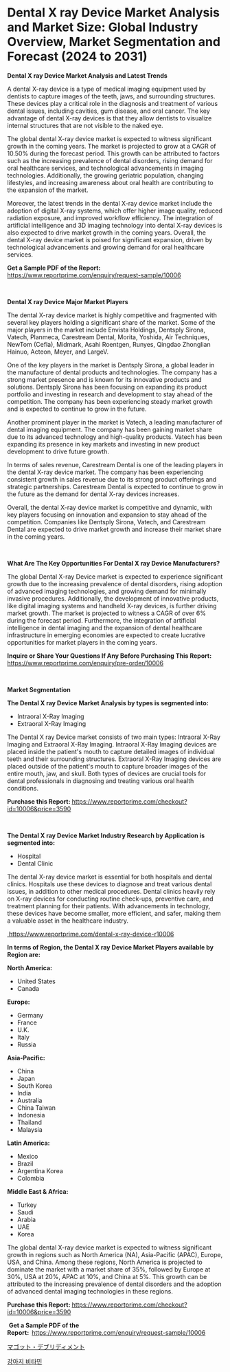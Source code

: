 <p><h1>Dental X ray Device Market Analysis and Market Size: Global Industry Overview, Market Segmentation and Forecast (2024 to 2031)</h1></p><p><strong>Dental X ray Device Market Analysis and Latest Trends</strong></p>
<p><p>A dental X-ray device is a type of medical imaging equipment used by dentists to capture images of the teeth, jaws, and surrounding structures. These devices play a critical role in the diagnosis and treatment of various dental issues, including cavities, gum disease, and oral cancer. The key advantage of dental X-ray devices is that they allow dentists to visualize internal structures that are not visible to the naked eye.</p><p>The global dental X-ray device market is expected to witness significant growth in the coming years. The market is projected to grow at a CAGR of 10.50% during the forecast period. This growth can be attributed to factors such as the increasing prevalence of dental disorders, rising demand for oral healthcare services, and technological advancements in imaging technologies. Additionally, the growing geriatric population, changing lifestyles, and increasing awareness about oral health are contributing to the expansion of the market.</p><p>Moreover, the latest trends in the dental X-ray device market include the adoption of digital X-ray systems, which offer higher image quality, reduced radiation exposure, and improved workflow efficiency. The integration of artificial intelligence and 3D imaging technology into dental X-ray devices is also expected to drive market growth in the coming years. Overall, the dental X-ray device market is poised for significant expansion, driven by technological advancements and growing demand for oral healthcare services.</p></p>
<p><strong>Get a Sample PDF of the Report:&nbsp;</strong> <a href="https://www.reportprime.com/enquiry/request-sample/10006">https://www.reportprime.com/enquiry/request-sample/10006</a></p>
<p>&nbsp;</p>
<p><strong>Dental X ray Device Major Market Players</strong></p>
<p><p>The dental X-ray device market is highly competitive and fragmented with several key players holding a significant share of the market. Some of the major players in the market include Envista Holdings, Dentsply Sirona, Vatech, Planmeca, Carestream Dental, Morita, Yoshida, Air Techniques, NewTom (Cefla), Midmark, Asahi Roentgen, Runyes, Qingdao Zhonglian Hainuo, Acteon, Meyer, and LargeV.</p><p>One of the key players in the market is Dentsply Sirona, a global leader in the manufacture of dental products and technologies. The company has a strong market presence and is known for its innovative products and solutions. Dentsply Sirona has been focusing on expanding its product portfolio and investing in research and development to stay ahead of the competition. The company has been experiencing steady market growth and is expected to continue to grow in the future.</p><p>Another prominent player in the market is Vatech, a leading manufacturer of dental imaging equipment. The company has been gaining market share due to its advanced technology and high-quality products. Vatech has been expanding its presence in key markets and investing in new product development to drive future growth.</p><p>In terms of sales revenue, Carestream Dental is one of the leading players in the dental X-ray device market. The company has been experiencing consistent growth in sales revenue due to its strong product offerings and strategic partnerships. Carestream Dental is expected to continue to grow in the future as the demand for dental X-ray devices increases.</p><p>Overall, the dental X-ray device market is competitive and dynamic, with key players focusing on innovation and expansion to stay ahead of the competition. Companies like Dentsply Sirona, Vatech, and Carestream Dental are expected to drive market growth and increase their market share in the coming years.</p></p>
<p>&nbsp;</p>
<p><strong>What Are The Key Opportunities For Dental X ray Device Manufacturers?</strong></p>
<p><p>The global Dental X-ray Device market is expected to experience significant growth due to the increasing prevalence of dental disorders, rising adoption of advanced imaging technologies, and growing demand for minimally invasive procedures. Additionally, the development of innovative products, like digital imaging systems and handheld X-ray devices, is further driving market growth. The market is projected to witness a CAGR of over 6% during the forecast period. Furthermore, the integration of artificial intelligence in dental imaging and the expansion of dental healthcare infrastructure in emerging economies are expected to create lucrative opportunities for market players in the coming years.</p></p>
<p><strong>Inquire or Share Your Questions If Any Before Purchasing This Report:</strong> <a href="https://www.reportprime.com/enquiry/pre-order/10006">https://www.reportprime.com/enquiry/pre-order/10006</a></p>
<p>&nbsp;</p>
<p><strong>Market Segmentation</strong></p>
<p><strong>The Dental X ray Device Market Analysis by types is segmented into:</strong></p>
<p><ul><li>Intraoral X-Ray Imaging</li><li>Extraoral X-Ray Imaging</li></ul></p>
<p><p>The Dental X ray Device market consists of two main types: Intraoral X-Ray Imaging and Extraoral X-Ray Imaging. Intraoral X-Ray Imaging devices are placed inside the patient's mouth to capture detailed images of individual teeth and their surrounding structures. Extraoral X-Ray Imaging devices are placed outside of the patient's mouth to capture broader images of the entire mouth, jaw, and skull. Both types of devices are crucial tools for dental professionals in diagnosing and treating various oral health conditions.</p></p>
<p><strong>Purchase this Report:&nbsp;</strong><a href="https://www.reportprime.com/checkout?id=10006&price=3590">https://www.reportprime.com/checkout?id=10006&price=3590</a></p>
<p>&nbsp;</p>
<p><strong>The Dental X ray Device Market Industry Research by Application is segmented into:</strong></p>
<p><ul><li>Hospital</li><li>Dental Clinic</li></ul></p>
<p><p>The dental X-ray device market is essential for both hospitals and dental clinics. Hospitals use these devices to diagnose and treat various dental issues, in addition to other medical procedures. Dental clinics heavily rely on X-ray devices for conducting routine check-ups, preventive care, and treatment planning for their patients. With advancements in technology, these devices have become smaller, more efficient, and safer, making them a valuable asset in the healthcare industry.</p></p>
<p><a href="https://www.reportprime.com/dental-x-ray-device-r10006">&nbsp;https://www.reportprime.com/dental-x-ray-device-r10006</a></p>
<p><strong>In terms of Region, the Dental X ray Device Market Players available by Region are:</strong></p>
<p>
    <p> <strong> North America: </strong>
        <ul>
            <li>United States</li>
            <li>Canada</li>
        </ul>
        </p> 
    <p> <strong> Europe: </strong>
        <ul>
            <li>Germany</li>
            <li>France</li>
            <li>U.K.</li>
            <li>Italy</li>
            <li>Russia</li>
        </ul>
        </p> 
    <p> <strong> Asia-Pacific: </strong>
        <ul>
            <li>China</li>
            <li>Japan</li>
            <li>South Korea</li>
            <li>India</li>
            <li>Australia</li>
            <li>China Taiwan</li>
            <li>Indonesia</li>
            <li>Thailand</li>
            <li>Malaysia</li>
        </ul>
        </p> 
    <p> <strong> Latin America: </strong>
        <ul>
            <li>Mexico</li>
            <li>Brazil</li>
            <li>Argentina Korea</li>
            <li>Colombia</li>
        </ul>
        </p> 
    <p> <strong> Middle East & Africa: </strong>
        <ul>
            <li>Turkey</li>
            <li>Saudi</li>
            <li>Arabia</li>
            <li>UAE</li>
            <li>Korea</li>
        </ul>
    </p>
    </p>
<p><p>The global dental X-ray device market is expected to witness significant growth in regions such as North America (NA), Asia-Pacific (APAC), Europe, USA, and China. Among these regions, North America is projected to dominate the market with a market share of 35%, followed by Europe at 30%, USA at 20%, APAC at 10%, and China at 5%. This growth can be attributed to the increasing prevalence of dental disorders and the adoption of advanced dental imaging technologies in these regions.</p></p>
<p><strong>Purchase this Report: </strong><a href="https://www.reportprime.com/checkout?id=10006&price=3590">https://www.reportprime.com/checkout?id=10006&price=3590</a></p>
<p>&nbsp;<strong>Get a Sample PDF of the Report:&nbsp;&nbsp;</strong><a href="https://www.reportprime.com/enquiry/request-sample/10006">https://www.reportprime.com/enquiry/request-sample/10006</a></p>
<p><strong></strong></p>
<p><p><a href="https://github.com/oqxogxyvqe90775/Market-Research-Report-List-1/blob/main/328515623909.md">マゴット・デブリディメント</a></p><p><a href="https://github.com/lzrvbyqzftro57/Market-Research-Report-List-1/blob/main/823256721621.md">강아지 비타민</a></p></p>